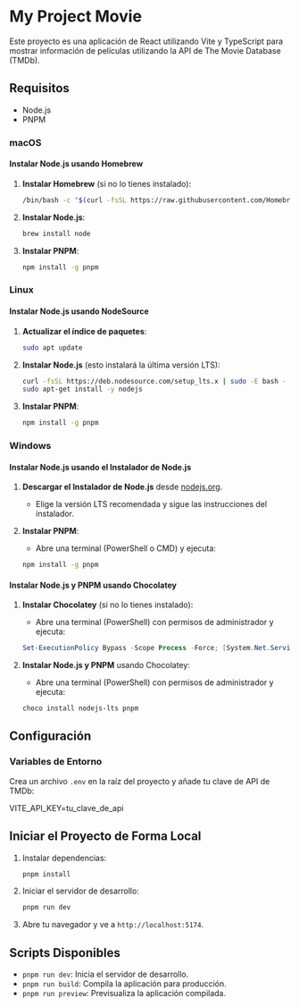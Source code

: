 # My Project Movie

Este proyecto es una aplicación de React utilizando Vite y TypeScript para mostrar información de películas utilizando la API de The Movie Database (TMDb).

## Requisitos

- Node.js
- PNPM

### macOS

#### Instalar Node.js usando Homebrew

1. **Instalar Homebrew** (si no lo tienes instalado):
    ```bash
    /bin/bash -c "$(curl -fsSL https://raw.githubusercontent.com/Homebrew/install/HEAD/install.sh)"
    ```

2. **Instalar Node.js**:
    ```bash
    brew install node
    ```

3. **Instalar PNPM**:
    ```bash
    npm install -g pnpm
    ```

### Linux

#### Instalar Node.js usando NodeSource

1. **Actualizar el índice de paquetes**:
    ```bash
    sudo apt update
    ```

2. **Instalar Node.js** (esto instalará la última versión LTS):
    ```bash
    curl -fsSL https://deb.nodesource.com/setup_lts.x | sudo -E bash -
    sudo apt-get install -y nodejs
    ```

3. **Instalar PNPM**:
    ```bash
    npm install -g pnpm
    ```

### Windows

#### Instalar Node.js usando el Instalador de Node.js

1. **Descargar el Instalador de Node.js** desde [nodejs.org](https://nodejs.org/).
    - Elige la versión LTS recomendada y sigue las instrucciones del instalador.

2. **Instalar PNPM**:
    - Abre una terminal (PowerShell o CMD) y ejecuta:
    ```bash
    npm install -g pnpm
    ```

#### Instalar Node.js y PNPM usando Chocolatey

1. **Instalar Chocolatey** (si no lo tienes instalado):
    - Abre una terminal (PowerShell) con permisos de administrador y ejecuta:
    ```powershell
    Set-ExecutionPolicy Bypass -Scope Process -Force; [System.Net.ServicePointManager]::SecurityProtocol = [System.Net.ServicePointManager]::SecurityProtocol -bor 3072; iex ((New-Object System.Net.WebClient).DownloadString('https://community.chocolatey.org/install.ps1'))
    ```

2. **Instalar Node.js y PNPM** usando Chocolatey:
    - Abre una terminal (PowerShell) con permisos de administrador y ejecuta:
    ```powershell
    choco install nodejs-lts pnpm
    ```
## Configuración

### Variables de Entorno

Crea un archivo `.env` en la raíz del proyecto y añade tu clave de API de TMDb:

VITE_API_KEY=tu_clave_de_api

## Iniciar el Proyecto de Forma Local

1. Instalar dependencias:

    ```bash
    pnpm install
    ```

2. Iniciar el servidor de desarrollo:

    ```bash
    pnpm run dev
    ```

3. Abre tu navegador y ve a `http://localhost:5174`.

## Scripts Disponibles

- `pnpm run dev`: Inicia el servidor de desarrollo.
- `pnpm run build`: Compila la aplicación para producción.
- `pnpm run preview`: Previsualiza la aplicación compilada.



